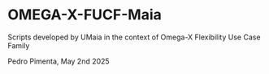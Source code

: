 # OMEGA-X-FUCF-Maia
Scripts developed by UMaia in the context of Omega-X Flexibility Use Case Family


Pedro Pimenta, May 2nd 2025
